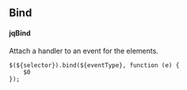 ## Bind
#### jqBind
Attach a handler to an event for the elements.
```
$(${selector}).bind(${eventType}, function (e) {
	$0
});
```